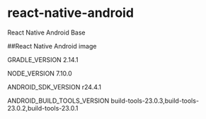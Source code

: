 # react-native-android
React Native Android Base

##React Native Android image

GRADLE_VERSION 2.14.1<br> 
 
NODE_VERSION 7.10.0
 
ANDROID_SDK_VERSION r24.4.1
 
ANDROID_BUILD_TOOLS_VERSION build-tools-23.0.3,build-tools-23.0.2,build-tools-23.0.1